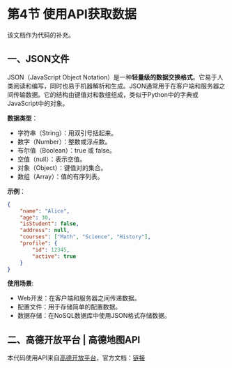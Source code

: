 # 第4节 使用API获取数据

该文档作为代码的补充。

## 一、JSON文件
JSON（JavaScript Object Notation）是一种**轻量级的数据交换格式**。它易于人类阅读和编写，同时也易于机器解析和生成。JSON通常用于在客户端和服务器之间传输数据。它的结构由键值对和数组组成，类似于Python中的字典或JavaScript中的对象。

**数据类型**：
- 字符串（String）：用双引号括起来。
- 数字（Number）：整数或浮点数。
- 布尔值（Boolean）：true 或 false。
- 空值（null）：表示空值。
- 对象（Object）：键值对的集合。
- 数组（Array）：值的有序列表。

**示例**：
```json
{
    "name": "Alice",
    "age": 30,
    "isStudent": false,
    "address": null,
    "courses": ["Math", "Science", "History"],
    "profile": {
        "id": 12345,
        "active": true
    }
}
```

**使用场景**:
- Web开发：在客户端和服务器之间传递数据。
- 配置文件：用于存储简单的配置数据。
- 数据存储：在NoSQL数据库中使用JSON格式存储数据。

## 二、高德开放平台 | 高德地图API

本代码使用API来自[高德开放平台](https://lbs.amap.com/)，官方文档：[链接](https://developer.amap.com/api/webservice/summary)